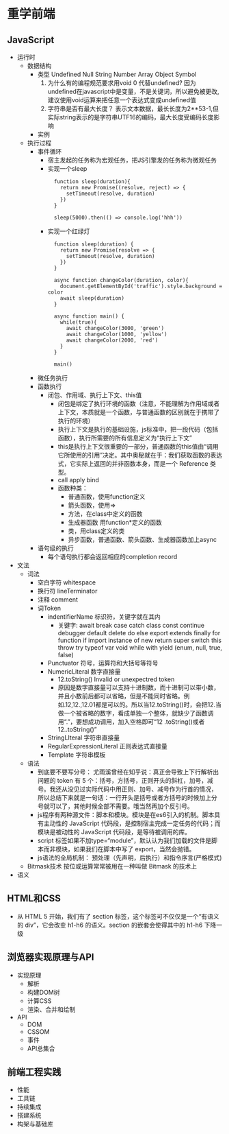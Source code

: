 # 重学前端

## JavaScript
- 运行时
  - 数据结构
    - 类型 Undefined Null String Number Array Object Symbol
      1. 为什么有的编程规范要求用void 0 代替undefined? 因为undefined在javascript中是变量，不是关键词，所以避免被更改,建议使用void运算来把任意一个表达式变成undefined值
      2. 字符串是否有最大长度？ 表示文本数据，最长长度为2**53-1,但实际string表示的是字符串UTF16的编码，最大长度受编码长度影响
    - 实例
  - 执行过程
    - 事件循环
      - 宿主发起的任务称为宏观任务，把JS引擎发的任务称为微观任务
      - 实现一个sleep
        ```
          function sleep(duration){
            return new Promise((resolve, reject) => {
              setTimeout(resolve, duration)
            })
          }

          sleep(5000).then(() => console.log('hhh'))
        ```
      - 实现一个红绿灯
        ```
          function sleep(duration) {
            return new Promise(resolve => {
              setTimeout(resolve, duration)
            })
          }

          async function changeColor(duration, color){
            document.getElementById('traffic').style.background = color
            await sleep(duration)
          }

          async function main() {
            while(true){
              await changeColor(3000, 'green')
              await changeColor(1000, 'yellow')
              await changeColor(2000, 'red')
            }
          }

          main()
        ```  
    - 微任务执行
    - 函数执行
      - 闭包、作用域、执行上下文、this值
        - 闭包是绑定了执行环境的函数（注意，不能理解为作用域或者上下文，本质就是一个函数，与普通函数的区别就在于携带了执行的环境）
        - 执行上下文是执行的基础设施，js标准中，把一段代码（包括函数），执行所需要的所有信息定义为“执行上下文”
        - this是执行上下文很重要的一部分，普通函数的this值由“调用它所使用的引用”决定。其中奥秘就在于：我们获取函数的表达式，它实际上返回的并非函数本身，而是一个 Reference 类型。
        - call apply bind
        - 函数种类： 
          - 普通函数，使用function定义
          - 箭头函数，使用=>
          - 方法，在class中定义的函数
          - 生成器函数 用function*定义的函数
          - 类，用class定义的类
          - 异步函数，普通函数、箭头函数、生成器函数加上async
    - 语句级的执行
      - 每个语句执行都会返回相应的completion record
- 文法
  - 词法
    - 空白字符 whitespace
    - 换行符 lineTerminator
    - 注释 comment
    - 词Token
      - indentifierName 标识符，关键字就在其内
        - 关键字: await break case catch class const continue debugger default delete do else export extends finally for function if import instance of new return super switch this throw try typeof var void while with yield (enum, null, true, false)
      - Punctuator 符号，运算符和大括号等符号
      - NumericLiteral 数字直接量
        - 12.toString() Invalid or unexpectred token
        - 原因是数字直接量可以支持十进制数，而十进制可以带小数，并且小数前后都可以省略，但是不能同时省略。例如.12,12.,12.01都是可以的。所以当12.toString()时，会把12.当做一个被省略的数字，看成单独一个整体，就缺少了函数调用“.”，要想成功调用，加入空格即可“12 .toString()或者12..toString()”
      - StringLIteral 字符串直接量
      - RegularExpressionLiteral 正则表达式直接量 
      - Template 字符串模板
  - 语法
    - 到底要不要写分号： 尤雨溪曾经在知乎说：真正会导致上下行解析出问题的 token 有 5 个：括号，方括号，正则开头的斜杠，加号，减号。我还从没见过实际代码中用正则、加号、减号作为行首的情况，所以总结下来就是一句话：一行开头是括号或者方括号的时候加上分号就可以了，其他时候全部不需要。哦当然再加个反引号。
    - js程序有两种源文件：脚本和模块。模块是在es6引入的机制。脚本具有主动性的 JavaScript 代码段，是控制宿主完成一定任务的代码；而模块是被动性的 JavaScript 代码段，是等待被调用的库。
    - script 标签如果不加type=“module”，默认认为我们加载的文件是脚本而非模块，如果我们在脚本中写了 export，当然会抛错。
    - js语法的全局机制： 预处理（先声明，后执行）和指令序言(严格模式)
  - Bitmask技术 按位或运算常常被用在一种叫做 Bitmask 的技术上
- 语义

## HTML和CSS
  - 从 HTML 5 开始，我们有了 section 标签，这个标签可不仅仅是一个“有语义的 div”，它会改变 h1-h6 的语义。section 的嵌套会使得其中的 h1-h6 下降一级 

## 浏览器实现原理与API
- 实现原理
  - 解析
  - 构建DOM树
  - 计算CSS
  - 渲染、合并和绘制
- API
  - DOM
  - CSSOM
  - 事件
  - API总集合
  
## 前端工程实践
- 性能
- 工具链
- 持续集成
- 搭建系统
- 构架与基础库